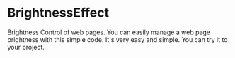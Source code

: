 # BrightnessEffect
Brightness Control of  web pages.
You can easily manage a web page brightness with this simple code. It's very easy and simple. You can try it to your project. 
